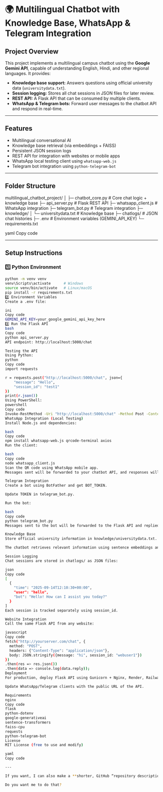 # 🌍 Multilingual Chatbot with Knowledge Base, WhatsApp & Telegram Integration

## Project Overview
This project implements a multilingual campus chatbot using the **Google Gemini API**, capable of understanding English, Hindi, and other regional languages. It provides:

- **Knowledge base support:** Answers questions using official university data (`universitydata.txt`).
- **Session logging:** Stores all chat sessions in JSON files for later review.
- **REST API:** A Flask API that can be consumed by multiple clients.
- **WhatsApp & Telegram bots:** Forward user messages to the chatbot API and respond in real-time.

---

## Features
- Multilingual conversational AI
- Knowledge base retrieval (via embeddings + FAISS)
- Persistent JSON session logs
- REST API for integration with websites or mobile apps
- WhatsApp local testing client using `whatsapp-web.js`
- Telegram bot integration using `python-telegram-bot`

---

## Folder Structure
multilingual_chatbot_project/
│
├─ chatbot_core.py # Core chat logic + knowledge base
├─ api_server.py # Flask REST API
├─ whatsapp_client.js # WhatsApp integration
├─ telegram_bot.py # Telegram integration
├─ knowledge/
│ └─ universitydata.txt # Knowledge base
├─ chatlogs/ # JSON chat histories
├─ .env # Environment variables (GEMINI_API_KEY)
└─ requirements.txt

yaml
Copy code

---

## Setup Instructions

### 1️⃣ Python Environment
```bash
python -m venv venv
venv\Scripts\activate      # Windows
source venv/bin/activate   # Linux/macOS
pip install -r requirements.txt
2️⃣ Environment Variables
Create a .env file:

ini
Copy code
GEMINI_API_KEY=your_google_gemini_api_key_here
3️⃣ Run the Flask API
bash
Copy code
python api_server.py
API endpoint: http://localhost:5000/chat

Testing the API
Using Python:
python
Copy code
import requests

r = requests.post("http://localhost:5000/chat", json={
    "message": "Hello",
    "session_id": "test1"
})
print(r.json())
Using PowerShell:
powershell
Copy code
Invoke-RestMethod -Uri "http://localhost:5000/chat" -Method Post -ContentType "application/json" -Body '{"message":"hello","session_id":"test1"}'
WhatsApp Integration (Local Testing)
Install Node.js and dependencies:

bash
Copy code
npm install whatsapp-web.js qrcode-terminal axios
Run the client:

bash
Copy code
node whatsapp_client.js
Scan the QR code using WhatsApp mobile app.
Messages sent will be forwarded to your chatbot API, and responses will be sent back.

Telegram Integration
Create a bot using BotFather and get BOT_TOKEN.

Update TOKEN in telegram_bot.py.

Run the bot:

bash
Copy code
python telegram_bot.py
Messages sent to the bot will be forwarded to the Flask API and replied back.

Knowledge Base
Store official university information in knowledge/universitydata.txt.

The chatbot retrieves relevant information using sentence embeddings and FAISS.

Session Logging
Chat sessions are stored in chatlogs/ as JSON files:

json
Copy code
[
  {
    "time": "2025-09-14T12:10:30+00:00",
    "user": "hello",
    "bot": "Hello! How can I assist you today?"
  }
]
Each session is tracked separately using session_id.

Website Integration
Call the same Flask API from any website:

javascript
Copy code
fetch("http://yourserver.com/chat", {
  method: "POST",
  headers: {"Content-Type": "application/json"},
  body: JSON.stringify({message: "hi", session_id: "webuser1"})
})
.then(res => res.json())
.then(data => console.log(data.reply));
Deployment
For production, deploy Flask API using Gunicorn + Nginx, Render, Railway, or Google Cloud Run.

Update WhatsApp/Telegram clients with the public URL of the API.

Requirements
nginx
Copy code
flask
python-dotenv
google-generativeai
sentence-transformers
faiss-cpu
requests
python-telegram-bot
License
MIT License (free to use and modify)

yaml
Copy code

---

If you want, I can also make a **shorter, GitHub “repository description” version** that fits in the top of your repo page perfectly.  

Do you want me to do that?
